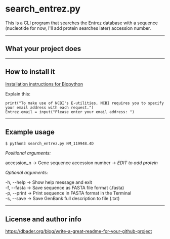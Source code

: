 # search_entrez.py

This is a CLI program that searches the Entrez database with a sequence (nucleotide for now, I'll add protein searches later) accession number.
***
## What your project does



***
## How to install it

[Installation instructions for Biopython](https://biopython.org/wiki/Download)

Explain this:

    print("To make use of NCBI's E-utilities, NCBI requires you to specify your email address with each request.")
    Entrez.email = input("Please enter your email address: ")


***
## Example usage

    $ python3 search_entrez.py NM_119948.4D

_Positional arguments:_

accession_n &rarr; Gene sequence accession number &rarr; _EDIT to add protein_

_Optional arguments:_

-h, --help &rarr; Show help message and exit<br>
-f, --fasta &rarr; Save sequence as FASTA file format (.fasta)<br>
-p, --print &rarr; Print sequence in FASTA format in the Terminal<br>
-s, --save &rarr; Save GenBank full description to file (.txt)

***
## License and author info


https://dbader.org/blog/write-a-great-readme-for-your-github-project
